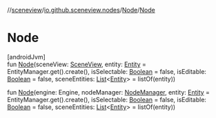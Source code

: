 //[sceneview](../../../index.md)/[io.github.sceneview.nodes](../index.md)/[Node](index.md)/[Node](-node.md)

# Node

[androidJvm]\
fun [Node](-node.md)(sceneView: [SceneView](../../io.github.sceneview/-scene-view/index.md), entity: [Entity](../../io.github.sceneview/index.md#1934583341%2FClasslikes%2F-1571379623) = EntityManager.get().create(), isSelectable: [Boolean](https://kotlinlang.org/api/latest/jvm/stdlib/kotlin/-boolean/index.html) = false, isEditable: [Boolean](https://kotlinlang.org/api/latest/jvm/stdlib/kotlin/-boolean/index.html) = false, sceneEntities: [List](https://kotlinlang.org/api/latest/jvm/stdlib/kotlin.collections/-list/index.html)&lt;[Entity](../../io.github.sceneview/index.md#1934583341%2FClasslikes%2F-1571379623)&gt; = listOf(entity))

fun [Node](-node.md)(engine: Engine, nodeManager: [NodeManager](../../io.github.sceneview.managers/-node-manager/index.md), entity: [Entity](../../io.github.sceneview/index.md#1934583341%2FClasslikes%2F-1571379623) = EntityManager.get().create(), isSelectable: [Boolean](https://kotlinlang.org/api/latest/jvm/stdlib/kotlin/-boolean/index.html) = false, isEditable: [Boolean](https://kotlinlang.org/api/latest/jvm/stdlib/kotlin/-boolean/index.html) = false, sceneEntities: [List](https://kotlinlang.org/api/latest/jvm/stdlib/kotlin.collections/-list/index.html)&lt;[Entity](../../io.github.sceneview/index.md#1934583341%2FClasslikes%2F-1571379623)&gt; = listOf(entity))
